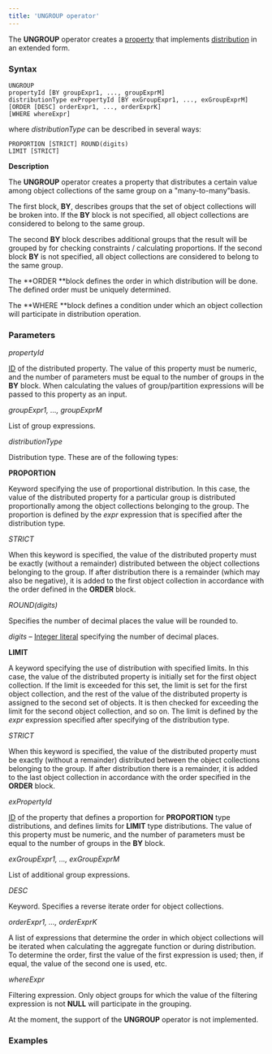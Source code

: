 ```yaml
---
title: 'UNGROUP operator'
---
```


The **UNGROUP** operator creates a [property](Properties.md) that implements [distribution](Distribution_UNGROUP_.md) in an extended form.

### Syntax

    UNGROUP 
    propertyId [BY groupExpr1, ..., groupExprM] 
    distributionType exPropertyId [BY exGroupExpr1, ..., exGroupExprM]
    [ORDER [DESC] orderExpr1, ..., orderExprK]
    [WHERE whereExpr]

where *distributionType* can be described in several ways:

    PROPORTION [STRICT] ROUND(digits)
    LIMIT [STRICT]

 **Description**

The **UNGROUP** operator creates a property that distributes a certain value among object collections of the same group on a "many-to-many"basis.

The first block, **BY**, describes groups that the set of object collections will be broken into. If the **BY** block is not specified, all object collections are considered to belong to the same group. 

The second **BY** block describes additional groups that the result will be grouped by for checking constraints / calculating proportions. If the second block **BY** is not specified, all object collections are considered to belong to the same group. 

The **ORDER **block defines the order in which distribution will be done. The defined order must be uniquely determined.

The **WHERE **block defines a condition under which an object collection will participate in distribution operation.

### Parameters


*propertyId*

[ID](IDs.md#propertyid-broken) of the distributed property. The value of this property must be numeric, and the number of parameters must be equal to the number of groups in the **BY** block. When calculating the values of group/partition expressions will be passed to this property as an input.

*groupExpr1, ..., groupExprM*  

 List of group expressions. 

*distributionType*

Distribution type. These are of the following types:

**PROPORTION**

Keyword specifying the use of proportional distribution. In this case, the value of the distributed property for a particular group is distributed proportionally among the object collections belonging to the group. The proportion is defined by the *expr* expression that is specified after the distribution type.

*STRICT*

When this keyword is specified, the value of the distributed property must be exactly (without a remainder) distributed between the object collections belonging to the group. If after distribution there is a remainder (which may also be negative), it is added to the first object collection in accordance with the order defined in the **ORDER** block.

*ROUND(digits)*

Specifies the number of decimal places the value will be rounded to.

*digits* – [Integer literal](Literals.md#intliteral-broken) specifying the number of decimal places. 

**LIMIT**

A keyword specifying the use of distribution with specified limits. In this case, the value of the distributed property is initially set for the first object collection. If the limit is exceeded for this set, the limit is set for the first object collection, and the rest of the value of the distributed property is assigned to the second set of objects. It is then checked for exceeding the limit for the second object collection, and so on. The limit is defined by the *expr* expression specified after specifying of the distribution type.

*STRICT*

When this keyword is specified, the value of the distributed property must be exactly (without a remainder) distributed between the object collections belonging to the group. If after distribution there is a remainder, it is added to the last object collection in accordance with the order specified in the **ORDER** block.

*exPropertyId*

[ID](IDs.md#propertyid-broken) of the property that defines a proportion for **PROPORTION** type distributions, and defines limits for **LIMIT** type distributions. The value of this property must be numeric, and the number of parameters must be equal to the number of groups in the **BY** block. 

*exGroupExpr1, ..., exGroupExprM*  

 List of additional group expressions. 

*DESC*

Keyword. Specifies a reverse iterate order for object collections. 

*orderExpr1, ..., orderExprK*

A list of expressions that determine the order in which object collections will be iterated when calculating the aggregate function or during distribution. To determine the order, first the value of the first expression is used; then, if equal, the value of the second one is used, etc. 

*whereExpr*

Filtering expression. Only object groups for which the value of the filtering expression is not **NULL** will participate in the grouping.

At the moment, the support of the **UNGROUP** operator is not implemented.

### Examples
